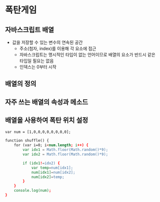 # 폭탄게임 

## 자바스크립트 배열

- 값을 저장할 수 있는 변수의 연속된 공간
  - 주소(첨자, index)를 이용해 각 요소에 접근
  - 자바스크립트는 명시적인 타입이 없는 언어이므로 배열의 요소가 반드시 같은 타입일 필요는 없음
  - 인덱스는 0부터 시작

## 배열의 정의

## 자주 쓰는 배열의 속성과 메소드

## 배열을 사용하여 폭탄 위치 설정

```html
var num = [1,0,0,0,0,0,0,0,0];

function shuffle() {
	for (var i=0; i<num.length; i++) {
		var idx1 = Math.floor(Math.random()*9);
		var idx2 = Math.floor(Math.random()*9);

		if (idx1!=idx2) {
			var temp=num[idx1];
			num[idx1]=num[idx2];
			num[idx2]=temp;
		}
	}
	console.log(num);
}
```
